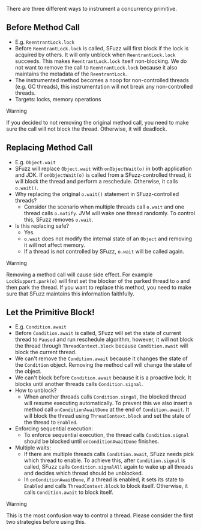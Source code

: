 There are three different ways to instrument a concurrency primitive.

## Before Method Call

- E.g. `ReentrantLock.lock`
- Before `ReentrantLock.lock` is called, SFuzz will first block if the lock is acquired by 
  others. It will only unblock when `ReentrantLock.lock` succeeds. This makes `ReentrantLock.lock`
  itself non-blocking. We do not want to remove the call to `ReentrantLock.lock` because it
  also maintains the metadata of the `ReentrantLock`.
- The instrumented method becomes a noop for non-controlled threads (e.g. GC threads), this 
  instrumentation will not break any non-controlled threads.
- Targets: locks, memory operations

> [!WARNING]
> If you decided to not removing the original method call, you need to make sure 
  the call will not block the thread. Otherwise, it will deadlock.


## Replacing Method Call

- E.g. `Object.wait`
- SFuzz will replace `Object.wait` with `onObjectWait(o)` in both application and JDK. 
  If `onObjectWait(o)` is called from a SFuzz-controlled thread, it will block the thread 
  and perform a reschedule. Otherwise, it calls `o.wait()`.
- Why replacing the original `o.wait()` statement in SFuzz-controlled threads?
  - Consider the scenario when multiple threads call `o.wait` and one thread calls `o.notify`. 
  JVM will wake one thread randomly. To control this, SFuzz removes `o.wait`.
- Is this replacing safe?
  - Yes. 
  - `o.wait` does not modify the internal state of an `Object` and removing it will not affect 
  memory.
  - If a thread is not controlled by SFuzz, `o.wait` will be called again. 
  
> [!WARNING]
> Removing a method call will cause side effect. For example `LockSupport.park(o)` will first 
> set the blocker of the parked thread to `o` and then park the thread. If you want to replace 
> this method, you need to make sure that SFuzz maintains this information faithfully.


## Let the Primitive Block!

- E.g. `Condition.await`
- Before `Condition.await` is called, SFuzz will set the state of current thread to `Paused` and
  run reschedule algorithm, however, it will not block the thread through `ThreadContext.block` because
  `Condition.await` will block the current thread.
- We can't remove the `Condition.await` because it changes the state of the `Condition` object. Removing
  the method call will change the state of the object.
- We can't block before `Condition.await` because it is a proactive lock. It blocks until another threads
  calls `Condition.signal`.
- How to unblock?
  - When another threads calls `Condition.singal`, the blocked thread will resume executing automatically.
  To prevent this we also insert a method call `onConditionAwaitDone` at the end of `Condition.await`.
  It will block the thread using `ThreadContext.block` and set the state of the thread to `Enabled`.
- Enforcing sequential execution:
  -  To enforce sequential execution, the thread calls `Condition.signal` should be blocked until 
  `onConditionAwaitDone` finishes.
- Multiple waits:
  - If there are multiple threads calls `Condition.await`, SFuzz needs pick which thread to enable. To achieve
  this, after `Condition.signal` is called, SFuzz calls `Condition.signalAll` again to wake up all threads and 
  decides which thread should be unblocked.
  - In `onConditionAwaitDone`, if a thread is enabled, it sets its state to `Enabled` and calls 
  `ThreadContext.block` to block itself. Otherwise, it calls `Condition.await` to block itself.


> [!WARNING]
> This is the most confusion way to control a thread. Please consider the first two strategies before 
> using this.
